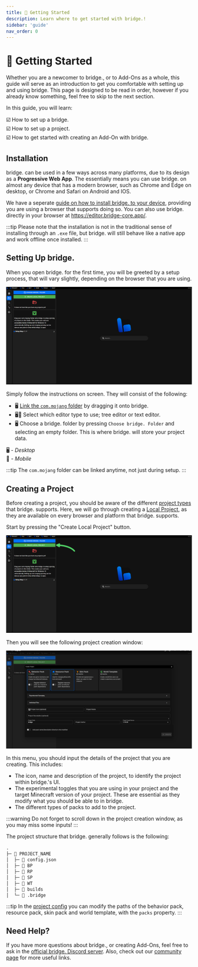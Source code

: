 ```yaml
---
title: 👣 Getting Started
description: Learn where to get started with bridge.!
sidebar: 'guide'
nav_order: 0
---
```


# 👣 Getting Started

Whether you are a newcomer to bridge., or to Add-Ons as a whole, this guide will serve as an introduction to get you comfortable with setting up and using bridge. This page is designed to be read in order, however if you already know something, feel free to skip to the next section.

In this guide, you will learn:

:ballot_box_with_check: How to set up a bridge.<br/>
:ballot_box_with_check: How to set up a project.<br/>
:ballot_box_with_check: How to get started with creating an Add-On with bridge.<br/>

## Installation

bridge. can be used in a few ways across many platforms, due to its design as a **Progressive Web App**. The essentially means you can use bridge. on almost any device that has a modern browser, such as Chrome and Edge on desktop, or Chrome and Safari on Android and IOS.

We have a seperate [guide on how to install bridge. to your device](/guide/download/index), providing you are using a browser that supports doing so. You can also use bridge. directly in your browser at https://editor.bridge-core.app/.

:::tip
Please note that the installation is not in the traditional sense of installing through an `.exe` file, but bridge. will still behave like a native app and work offline once installed.
:::

## Setting Up bridge.

When you open bridge. for the first time, you will be greeted by a setup process, that will vary slightly, depending on the browser that you are using. 

![screenshot of setup screen on desktop](./getting-started/initial-setup-desktop.png)

Simply follow the instructions on screen. They will consist of the following:

- 🖥️ [Link the `com.mojang` folder](/guide/misc/com-mojang-syncing/index) by dragging it onto bridge.
- 🖥️📱 Select which editor type to use; tree editor or text editor.
- 🖥️ Choose a bridge. folder by pressing `Choose bridge. Folder` and selecting an empty folder. This is where bridge. will store your project data.

🖥️ - _Desktop_<br/>
📱 - _Mobile_ <br/>

:::tip
The `com.mojang` folder can be linked anytime, not just during setup.
:::

## Creating a Project

Before creating a project, you should be aware of the different [project types](/guide/misc/project-types/index) that bridge. supports. Here, we will go through creating a [Local Project](/guide/misc/project-types/index.html#local-project), as they are available on every browser and platform that bridge. supports.

Start by pressing the "Create Local Project" button.

![screenshot of bridge. after setup with no projects](./getting-started/create-project-1.png)

Then you will see the following project creation window:

![screenshot of the project creation window](./getting-started/create-project-2.png)

In this menu, you should input the details of the project that you are creating. This includes:

- The icon, name and description of the project, to identify the project within bridge.'s UI.
- The experimental toggles that you are using in your project and the target Minecraft version of your project. These are essential as they modify what you should be able to in bridge.
- The different types of packs to add to the project.

:::warning
Do not forget to scroll down in the project creation window, as you may miss some inputs!
:::

The project structure that bridge. generally follows is the following:

```
.
├─ 📁 PROJECT_NAME
│  ├─ 📝 config.json
│  ├─ 📁 BP
│  ├─ 📁 RP
│  ├─ 📁 SP
│  ├─ 📁 WT
│  ├─ 📁 builds
│  └─ 📁 .bridge
```

:::tip
In the [project config](/guide/misc/project-config.html#packs) you can modify the paths of the behavior pack, resource pack, skin pack and world template, with the `packs` property.
:::

## Need Help?

If you have more questions about bridge., or creating Add-Ons, feel free to ask in the [official bridge. Discord server](https://discord.gg/jj2PmqU). Also, check out our [community page](/guide/community) for more useful links.

